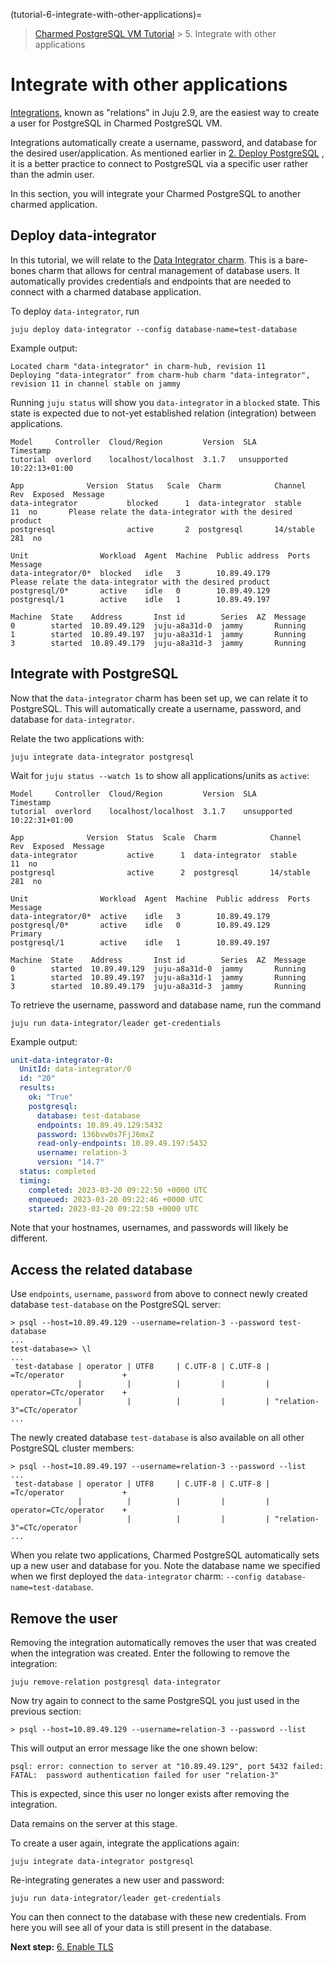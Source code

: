(tutorial-6-integrate-with-other-applications)=


>[Charmed PostgreSQL VM Tutorial](https://discourse.charmhub.io/t/9707) > 5. Integrate with other applications

# Integrate with other applications

[Integrations](https://juju.is/docs/sdk/integration), known as "relations" in Juju 2.9, are the easiest way to create a user for PostgreSQL in Charmed PostgreSQL VM. 

Integrations automatically create a username, password, and database for the desired user/application. As mentioned earlier in [2. Deploy PostgreSQL](/tutorial/2-deploy-postgresql) , it is a better practice to connect to PostgreSQL via a specific user rather than the admin user.

In this section, you will integrate your Charmed PostgreSQL to another charmed application.

## Deploy data-integrator

In this tutorial, we will relate to the [Data Integrator charm](https://charmhub.io/data-integrator). This is a bare-bones charm that allows for central management of database users. It automatically provides credentials and endpoints that are needed to connect with a charmed database application.

To deploy `data-integrator`, run

```shell
juju deploy data-integrator --config database-name=test-database
```
Example output:
```
Located charm "data-integrator" in charm-hub, revision 11
Deploying "data-integrator" from charm-hub charm "data-integrator", revision 11 in channel stable on jammy
```

Running `juju status` will show you `data-integrator` in a `blocked` state. This state is expected due to not-yet established relation (integration) between applications.
```
Model     Controller  Cloud/Region         Version  SLA          Timestamp
tutorial  overlord    localhost/localhost  3.1.7   unsupported  10:22:13+01:00

App              Version  Status   Scale  Charm            Channel    Rev  Exposed  Message
data-integrator           blocked      1  data-integrator  stable      11  no       Please relate the data-integrator with the desired product
postgresql                active       2  postgresql       14/stable  281  no       

Unit                Workload  Agent  Machine  Public address  Ports  Message
data-integrator/0*  blocked   idle   3        10.89.49.179           Please relate the data-integrator with the desired product
postgresql/0*       active    idle   0        10.89.49.129           
postgresql/1        active    idle   1        10.89.49.197           

Machine  State    Address       Inst id        Series  AZ  Message
0        started  10.89.49.129  juju-a8a31d-0  jammy       Running
1        started  10.89.49.197  juju-a8a31d-1  jammy       Running
3        started  10.89.49.179  juju-a8a31d-3  jammy       Running
```

## Integrate with PostgreSQL

Now that the `data-integrator` charm has been set up, we can relate it to PostgreSQL. This will automatically create a username, password, and database for `data-integrator`.

Relate the two applications with:
```shell
juju integrate data-integrator postgresql
```
Wait for `juju status --watch 1s` to show all applications/units as `active`:
```
Model     Controller  Cloud/Region         Version  SLA          Timestamp
tutorial  overlord    localhost/localhost  3.1.7    unsupported  10:22:31+01:00

App              Version  Status  Scale  Charm            Channel    Rev  Exposed  Message
data-integrator           active      1  data-integrator  stable      11  no       
postgresql                active      2  postgresql       14/stable  281  no       

Unit                Workload  Agent  Machine  Public address  Ports  Message
data-integrator/0*  active    idle   3        10.89.49.179           
postgresql/0*       active    idle   0        10.89.49.129           Primary
postgresql/1        active    idle   1        10.89.49.197           

Machine  State    Address       Inst id        Series  AZ  Message
0        started  10.89.49.129  juju-a8a31d-0  jammy       Running
1        started  10.89.49.197  juju-a8a31d-1  jammy       Running
3        started  10.89.49.179  juju-a8a31d-3  jammy       Running
```

To retrieve the username, password and database name, run the command
```shell
juju run data-integrator/leader get-credentials
```

Example output:
```yaml
unit-data-integrator-0:
  UnitId: data-integrator/0
  id: "20"
  results:
    ok: "True"
    postgresql:
      database: test-database
      endpoints: 10.89.49.129:5432
      password: 136bvw0s7FjJ6mxZ
      read-only-endpoints: 10.89.49.197:5432
      username: relation-3
      version: "14.7"
  status: completed
  timing:
    completed: 2023-03-20 09:22:50 +0000 UTC
    enqueued: 2023-03-20 09:22:46 +0000 UTC
    started: 2023-03-20 09:22:50 +0000 UTC
```
Note that your hostnames, usernames, and passwords will likely be different.

## Access the related database

Use `endpoints`, `username`, `password` from above to connect newly created database `test-database` on the PostgreSQL server:
```shell
> psql --host=10.89.49.129 --username=relation-3 --password test-database
...
test-database=> \l
...
 test-database | operator | UTF8     | C.UTF-8 | C.UTF-8 | =Tc/operator             +
               |          |          |         |         | operator=CTc/operator    +
               |          |          |         |         | "relation-3"=CTc/operator
...
```

The newly created database `test-database` is also available on all other PostgreSQL cluster members:
```shell
> psql --host=10.89.49.197 --username=relation-3 --password --list
...
 test-database | operator | UTF8     | C.UTF-8 | C.UTF-8 | =Tc/operator             +
               |          |          |         |         | operator=CTc/operator    +
               |          |          |         |         | "relation-3"=CTc/operator
...
```

When you relate two applications, Charmed PostgreSQL automatically sets up a new user and database for you.
Note the database name we specified when we first deployed the `data-integrator` charm: `--config database-name=test-database`.

## Remove the user

Removing the integration automatically removes the user that was created when the integration was created. Enter the following to remove the integration:
```shell
juju remove-relation postgresql data-integrator
```

Now try again to connect to the same PostgreSQL you just used in the previous section:

```shell
> psql --host=10.89.49.129 --username=relation-3 --password --list
```

This will output an error message like the one shown below:
```
psql: error: connection to server at "10.89.49.129", port 5432 failed: FATAL:  password authentication failed for user "relation-3"
```
This is expected, since this user no longer exists after removing the integration.

Data remains on the server at this stage.

To create a user again, integrate the applications again:
```shell
juju integrate data-integrator postgresql
```
Re-integrating generates a new user and password:
```shell
juju run data-integrator/leader get-credentials
```
You can then connect to the database with these new credentials.
From here you will see all of your data is still present in the database.

**Next step:** [6. Enable TLS](/tutorial/7-enable-tls-encryption)


